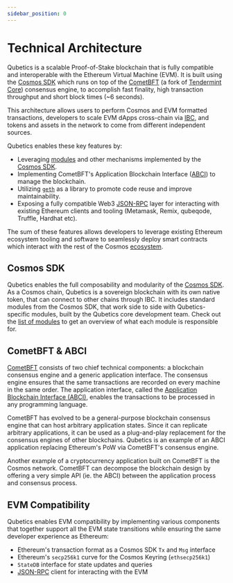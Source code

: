 ```yaml
---
sidebar_position: 0
---
```


# Technical Architecture

Qubetics is a scalable Proof-of-Stake blockchain that is fully compatible and
interoperable with the Ethereum Virtual Machine (EVM). It is built using the [Cosmos SDK](https://github.com/cosmos/cosmos-sdk/)
which runs on top of the [CometBFT](https://github.com/cometbft/cometbft)
(a fork of [Tendermint Core](https://docs.tendermint.com/)) consensus engine,
to accomplish fast finality, high transaction throughput and short block times (~6 seconds).

This architecture allows users to perform Cosmos and EVM formatted transactions,
developers to scale EVM dApps cross-chain via [IBC](https://cosmos.network/ibc),
and tokens and assets in the network to come from different independent sources.

Qubetics enables these key features by:

* Leveraging [modules](https://docs.cosmos.network/v0.47/build/building-modules/intro)
and other mechanisms implemented by the [Cosmos SDK](https://docs.cosmos.network/).
* Implementing CometBFT's Application Blockchain Interface ([ABCI](https://docs.tendermint.com/master/spec/abci/))
to manage the blockchain.
* Utilizing [`geth`](https://github.com/ethereum/go-ethereum) as a library to promote code reuse and improve maintainability.
* Exposing a fully compatible Web3 [JSON-RPC](./../develop/api/ethereum-json-rpc/methods) layer
for interacting with existing Ethereum clients and tooling (Metamask, Remix, qubeqode, Truffle, Hardhat etc).

The sum of these features allows developers to leverage existing Ethereum ecosystem tooling and
software to seamlessly deploy smart contracts which interact with the rest of the Cosmos
[ecosystem](https://cosmos.network/ecosystem).

## Cosmos SDK

Qubetics enables the full composability and modularity of the [Cosmos SDK](https://docs.cosmos.network/).
As a Cosmos chain, Qubetics is a sovereign blockchain with its own native token,
that can connect to other chains through IBC. It includes standard modules from the Cosmos SDK,
that work side to side with Qubetics-specific modules, built by the Qubetics core development team.
Check out the [list of modules](modules/index.md) to get an overview of what each module is responsible for.

## CometBFT & ABCI

[CometBFT](https://github.com/cometbft/cometbft) consists of two chief technical components:
a blockchain consensus engine and a generic application interface.
The consensus engine ensures that the same transactions
are recorded on every machine in the same order.
The application interface, called the [Application Blockchain Interface (ABCI)](https://docs.tendermint.com/master/spec/abci/),
enables the transactions to be processed in any programming language.

CometBFT has evolved to be a general-purpose blockchain consensus engine that
can host arbitrary application states. Since it can replicate arbitrary
applications, it can be used as a plug-and-play replacement for the consensus
engines of other blockchains. Qubetics is an example of an ABCI application
replacing Ethereum's PoW via CometBFT's consensus engine.

Another example of a cryptocurrency application built on CometBFT is the Cosmos
network. CometBFT can decompose the blockchain design by offering a very
simple API (ie. the ABCI) between the application process and consensus process.


## EVM Compatibility

Qubetics enables EVM compatibility by implementing various components
that together support all the EVM state transitions
while ensuring the same developer experience as Ethereum:

- Ethereum's transaction format as a Cosmos SDK `Tx` and `Msg` interface
- Ethereum's `secp256k1` curve for the Cosmos Keyring (`ethsecp256k1`)
- `StateDB` interface for state updates and queries
- [JSON-RPC](../develop/api/ethereum-json-rpc) client for interacting with the EVM



